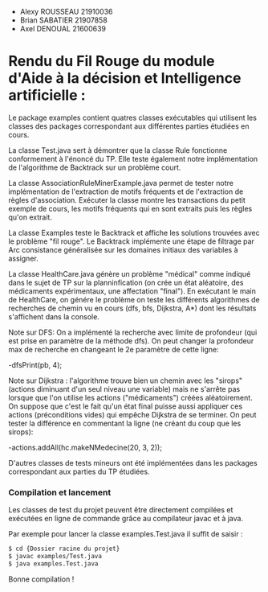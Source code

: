 - Alexy ROUSSEAU 21910036
- Brian SABATIER 21907858
- Axel DENOUAL 21600639

# Rendu du Fil Rouge du module d'Aide à la décision et Intelligence artificielle :

Le package examples contient quatres classes exécutables qui utilisent les classes des packages correspondant aux différentes parties étudiées en cours.

La classe Test.java sert à démontrer que la classe Rule fonctionne conformement à l'énoncé du TP. Elle teste également notre implémentation de l'algorithme de Backtrack sur un problème court.

La classe AssociationRuleMinerExample.java permet de tester notre implémentation de l'extraction de motifs fréquents et de l'extraction de règles d'association. Exécuter la classe montre les transactions du petit exemple de cours, les motifs fréquents qui en sont extraits puis les règles qu'on extrait.

La classe Examples teste le Backtrack et affiche les solutions trouvées avec le problème "fil rouge".
Le Backtrack implémente une étape de filtrage par Arc consistance généralisée sur les domaines initiaux des variables à assigner.

La classe HealthCare.java génère un problème "médical" comme indiqué dans le sujet de TP sur la planninfication (on crée un état aléatoire, des médicaments expérimentaux, une affectation "final"). En exécutant le main de HealthCare, on génére le problème on teste les différents algorithmes de recherches de chemin vu en cours (dfs, bfs, Dijkstra, A*) dont les résultats s'affichent dans la console.

Note sur DFS: On a implémenté la recherche avec limite de profondeur (qui est prise en paramètre de la méthode dfs). On peut changer la profondeur max de recherche en changeant le 2e paramètre de cette ligne:

-dfsPrint(pb, 4);

Note sur Dijkstra : l'algorithme trouve bien un chemin avec les "sirops" (actions diminuant d'un seul niveau une variable) mais ne s'arrête pas lorsque que l'on utilise les actions ("médicaments") créées aléatoirement. On suppose que c'est le fait qu'un état final puisse aussi appliquer ces actions (préconditions vides) qui empêche Dijkstra de se terminer. On peut tester la différence en commentant la ligne (ne créant du coup que les sirops):

-actions.addAll(hc.makeNMedecine(20, 3, 2));

D'autres classes de tests mineurs ont été implémentées dans les packages correspondant aux parties du TP étudiées.

### Compilation et lancement

Les classes de test du projet peuvent être directement compilées et exécutées en ligne de commande grâce au compilateur javac et à java. 

Par exemple pour lancer la classe examples.Test.java il suffit de saisir :

```sh
$ cd {Dossier racine du projet}
$ javac examples/Test.java
$ java examples.Test.java
```
Bonne compilation !
